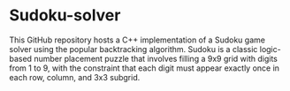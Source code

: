 # Sudoku-solver
This GitHub repository hosts a C++ implementation of a Sudoku game solver using the popular backtracking algorithm. Sudoku is a classic logic-based number placement puzzle that involves filling a 9x9 grid with digits from 1 to 9, with the constraint that each digit must appear exactly once in each row, column, and 3x3 subgrid.

